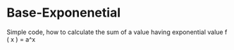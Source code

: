 # Base-Exponenetial
Simple code, how to calculate the sum of a value having exponential value f ( x ) = a^x
